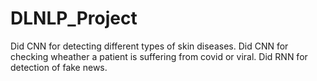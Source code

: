 # DLNLP_Project
Did CNN for detecting different types of skin diseases.
Did CNN for checking wheather a patient is suffering from covid or viral.
Did RNN for detection of fake news.
